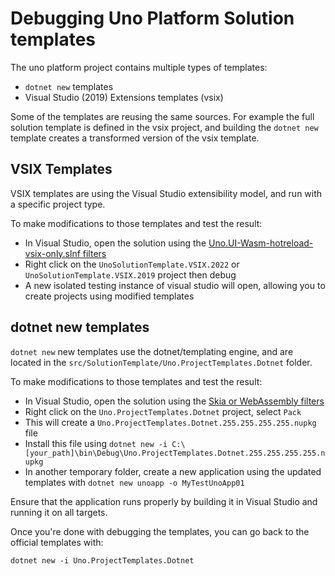 # Debugging Uno Platform Solution templates

The uno platform project contains multiple types of templates:

- `dotnet new` templates
- Visual Studio (2019) Extensions templates (vsix)

Some of the templates are reusing the same sources. For example the full solution template is defined in the vsix project, and building the `dotnet new` template creates a transformed version of the vsix template.

## VSIX Templates

VSIX templates are using the Visual Studio extensibility model, and run with a specific project type.

To make modifications to those templates and test the result:

- In Visual Studio, open the solution using the [Uno.UI-Wasm-hotreload-vsix-only.slnf filters](building-uno-ui.md)
- Right click on the `UnoSolutionTemplate.VSIX.2022` or `UnoSolutionTemplate.VSIX.2019` project then debug
- A new isolated testing instance of visual studio will open, allowing you to create projects using modified templates

## dotnet new templates

`dotnet new` new templates use the dotnet/templating engine, and are located in the `src/SolutionTemplate/Uno.ProjectTemplates.Dotnet` folder.

To make modifications to those templates and test the result:

- In Visual Studio, open the solution using the [Skia or WebAssembly filters](building-uno-ui.md)
- Right click on the `Uno.ProjectTemplates.Dotnet` project, select `Pack`
- This will create a `Uno.ProjectTemplates.Dotnet.255.255.255.255.nupkg` file
- Install this file using `dotnet new -i C:\[your_path]\bin\Debug\Uno.ProjectTemplates.Dotnet.255.255.255.255.nupkg`
- In another temporary folder, create a new application using the updated templates with `dotnet new unoapp -o MyTestUnoApp01`

Ensure that the application runs properly by building it in Visual Studio and running it on all targets.

Once you're done with debugging the templates, you can go back to the official templates with:

```
dotnet new -i Uno.ProjectTemplates.Dotnet
```
